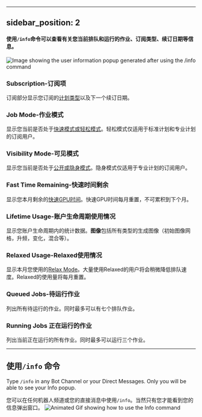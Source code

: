 
---
sidebar_position: 2
---

#### 使用`/info`命令可以查看有关您当前排队和运行的作业、订阅类型、续订日期等信息。

![Image showing the user information popup generated after using the /info command](http://rsfd8mmff.sabkt.gdipper.com/midjourney/MJ_Info.png)

### Subscription-订阅项

订阅部分显示您订阅的[计划类型](https://docs.midjourney.com/plans)以及下一个续订日期。

### Job Mode-作业模式

显示您当前是否处于[快速模式或轻松模式](https://docs.midjourney.com/fast-relax)。轻松模式仅适用于标准计划和专业计划的订阅用户。

### Visibility Mode-可见模式

显示您当前是否处于[公开或隐身模式](https://docs.midjourney.com/stealth)。隐身模式仅适用于专业计划的订阅用户。

### Fast Time Remaining-快速时间剩余

显示您本月剩余的[快速GPU时间](https://docs.midjourney.com/fast-relax)。快速GPU时间每月重置，不可累积到下个月。

### Lifetime Usage-账户生命周期使用情况

显示您账户生命周期内的统计数据。**图像**包括所有类型的生成图像（初始图像网格，升频，变化，混合等）。

### Relaxed Usage-Relaxed使用情况

显示本月您使用的[Relax Mode](https://docs.midjourney.com/fast-relax)。大量使用Relaxed的用户将会稍微降低排队速度。Relaxed的使用量将每月重置。

###  Queued Jobs-待运行作业

列出所有待运行的作业。同时最多可以有七个排队作业。

### Running Jobs 正在运行的作业

列出当前正在运行的所有作业。同时最多可以运行三个作业。

---

## 使用`/info` 命令

Type `/info` in any Bot Channel or your Direct Messages. Only you will be able to see your Info popup.  

您可以在任何机器人频道或您的直接消息中使用`/info`。当然只有您才能看到您的信息弹出窗口。
![Animated Gif showing how to use the Info command](http://rsfd8mmff.sabkt.gdipper.com/midjourney/MJ_infoCommand.gif)